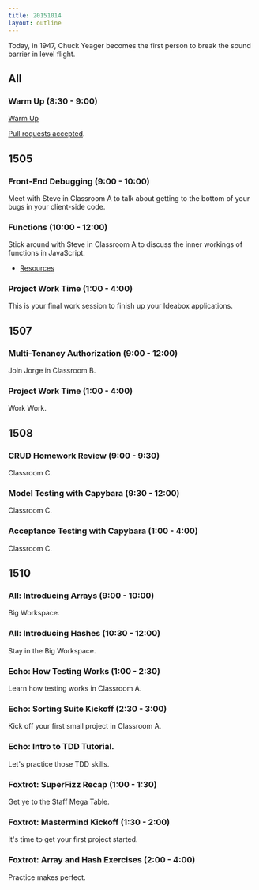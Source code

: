 ```yaml
---
title: 20151014
layout: outline
---
```


Today, in 1947, Chuck Yeager becomes the first person to break the sound barrier in level flight.

## All

### Warm Up (8:30 - 9:00)

[Warm Up](https://thewarmup.herokuapp.com)

[Pull requests accepted](https://github.com/mikedao/the-warm-up).


## 1505

### Front-End Debugging (9:00 - 10:00)

Meet with Steve in Classroom A to talk about getting to the bottom of your bugs in your client-side code.

### Functions (10:00 - 12:00)

Stick around with Steve in Classroom A to discuss the inner workings of functions in JavaScript.

* [Resources](https://github.com/mdn/advanced-js-fundamentals-ck/tree/gh-pages/tutorials/02-functions)

### Project Work Time (1:00 - 4:00)

This is your final work session to finish up your Ideabox applications.

## 1507

### Multi-Tenancy Authorization (9:00 - 12:00)

Join Jorge in Classroom B.

### Project Work Time (1:00 - 4:00)

Work Work.


## 1508

### CRUD  Homework Review (9:00 - 9:30)

Classroom C.

### Model Testing with Capybara (9:30 - 12:00)

Classroom C.

### Acceptance Testing with Capybara (1:00 - 4:00)

Classroom C.


## 1510

### All: Introducing Arrays (9:00 - 10:00)

Big Workspace.

### All: Introducing Hashes (10:30 - 12:00)

Stay in the Big Workspace.

### Echo: How Testing Works (1:00 - 2:30)

Learn how testing works in Classroom A.

### Echo: Sorting Suite Kickoff (2:30 - 3:00)

Kick off your first small project in Classroom A.

### Echo: Intro to TDD Tutorial.

Let's practice those TDD skills.

### Foxtrot: SuperFizz Recap (1:00 - 1:30)

Get ye to the Staff Mega Table.

### Foxtrot: Mastermind Kickoff (1:30 - 2:00)

It's time to get your first project started.

### Foxtrot: Array and Hash Exercises (2:00 - 4:00)

Practice makes perfect.
